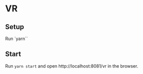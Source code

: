 # VR

## Setup
Run `yarn``

## Start
Run `yarn start`  and open http://localhost:8081/vr in the browser.